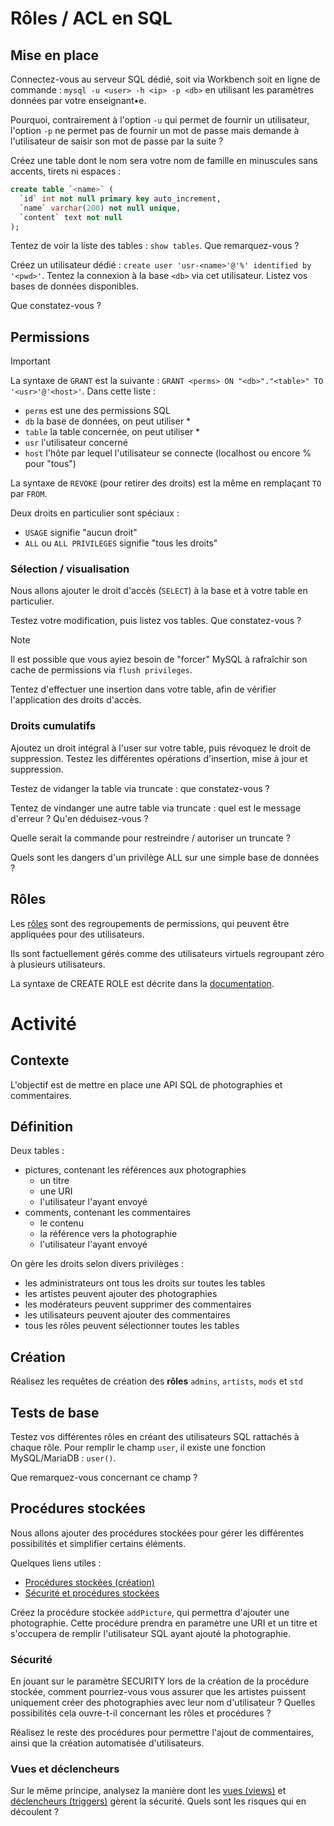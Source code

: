 # Rôles / ACL en SQL

## Mise en place

Connectez-vous au serveur SQL dédié, soit via Workbench soit en ligne de commande : `mysql -u <user> -h <ip> -p <db>` en utilisant les paramètres données par votre enseignant•e.

Pourquoi, contrairement à l'option `-u` qui permet de fournir un utilisateur, l'option `-p` ne permet pas de fournir un mot de passe mais demande à l'utilisateur de saisir son mot de passe par la suite ?

Créez une table dont le nom sera votre nom de famille en minuscules sans accents, tirets ni espaces :

```sql
create table `<name>` (
  `id` int not null primary key auto_increment,
  `name` varchar(200) not null unique,
  `content` text not null
);
```

Tentez de voir la liste des tables : `show tables`. Que remarquez-vous ?

Créez un utilisateur dédié : `create user 'usr-<name>'@'%' identified by '<pwd>'`.
Tentez la connexion à la base `<db>` via cet utilisateur. Listez vos bases de données disponibles.

Que constatez-vous ?

## Permissions

> [!IMPORTANT]
> La syntaxe de `GRANT` est la suivante : `GRANT <perms> ON "<db>"."<table>" TO '<usr>'@'<host>'`.
> Dans cette liste :
> - `perms` est une des permissions SQL
> - `db` la base de données, on peut utiliser *
> - `table` la table concernée, on peut utiliser *
> - `usr` l'utilisateur concerné
> - `host` l'hôte par lequel l'utilisateur se connecte (localhost ou encore % pour "tous")
> 
> La syntaxe de `REVOKE` (pour retirer des droits) est la même en remplaçant `TO` par `FROM`.
>
> Deux droits en particulier sont spéciaux :
> - `USAGE` signifie "aucun droit"
> - `ALL` ou `ALL PRIVILEGES` signifie "tous les droits"

### Sélection / visualisation

Nous allons ajouter le droit d'accès (`SELECT`) à la base et à votre table en particulier.

Testez votre modification, puis listez vos tables. Que constatez-vous ?

> [!NOTE]
> Il est possible que vous ayiez besoin de "forcer" MySQL à rafraîchir son cache de permissions via `flush privileges`.

Tentez d'effectuer une insertion dans votre table, afin de vérifier l'application des droits d'accès.

### Droits cumulatifs

Ajoutez un droit intégral à l'user sur votre table, puis révoquez le droit de suppression.
Testez les différentes opérations d'insertion, mise à jour et suppression.

Testez de vidanger la table via truncate : que constatez-vous ?

Tentez de vindanger une autre table via truncate : quel est le message d'erreur ? Qu'en déduisez-vous ?

Quelle serait la commande pour restreindre / autoriser un truncate ?

Quels sont les dangers d'un privilège ALL sur une simple base de données ?

## Rôles

Les [rôles](https://mariadb.com/docs/server/security/user-account-management/roles/roles_overview) sont des regroupements de permissions, qui peuvent être appliquées pour des utilisateurs.

Ils sont factuellement gérés comme des utilisateurs virtuels regroupant zéro à plusieurs utilisateurs.

La syntaxe de CREATE ROLE est décrite dans la [documentation](https://mariadb.com/docs/server/reference/sql-statements/account-management-sql-statements/create-role).

# Activité

## Contexte

L'objectif est de mettre en place une API SQL de photographies et commentaires.

## Définition

Deux tables :
- pictures, contenant les références aux photographies
  - un titre
  - une URI
  - l'utilisateur l'ayant envoyé
- comments, contenant les commentaires
  - le contenu
  - la référence vers la photographie
  - l'utilisateur l'ayant envoyé

On gère les droits selon divers privilèges :
- les administrateurs ont tous les droits sur toutes les tables
- les artistes peuvent ajouter des photographies
- les modérateurs peuvent supprimer des commentaires
- les utilisateurs peuvent ajouter des commentaires
- tous les rôles peuvent sélectionner toutes les tables

## Création

Réalisez les requêtes de création des __rôles__ `admins`, `artists`, `mods` et `std`

## Tests de base

Testez vos différentes rôles en créant des utilisateurs SQL rattachés à chaque rôle. Pour remplir le champ `user`, il existe une fonction MySQL/MariaDB : `user()`.

Que remarquez-vous concernant ce champ ?

## Procédures stockées

Nous allons ajouter des procédures stockées pour gérer les différentes possibilités et simplifier certains éléments.

Quelques liens utiles :
- [Procédures stockées (création)](https://mariadb.com/docs/server/server-usage/stored-routines/stored-procedures/create-procedure)
- [Sécurité et procédures stockées](https://mariadb.com/docs/server/server-usage/stored-routines/stored-functions/stored-routine-privileges)

Créez la procédure stockée `addPicture`, qui permettra d'ajouter une photographie.
Cette procédure prendra en paramètre une URI et un titre et s'occupera de remplir l'utilisateur SQL ayant ajouté la photographie.

### Sécurité

En jouant sur le paramètre SECURITY lors de la création de la procédure stockée, comment pourriez-vous vous assurer que les artistes puissent uniquement créer des photographies avec leur nom d'utilisateur ? Quelles possibilités cela ouvre-t-il concernant les rôles et procédures ?

Réalisez le reste des procédures pour permettre l'ajout de commentaires, ainsi que la création automatisée d'utilisateurs.

### Vues et déclencheurs

Sur le même principe, analysez la manière dont les [vues (views)](https://mariadb.com/docs/server/server-usage/views) et [déclencheurs (triggers)](https://mariadb.com/docs/server/server-usage/triggers-events/triggers/trigger-overview) gèrent la sécurité. Quels sont les risques qui en découlent ?
